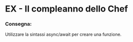 EX - Il compleanno dello Chef
===
### Consegna:
Utilizzare la sintassi async/await per creare una funzione.